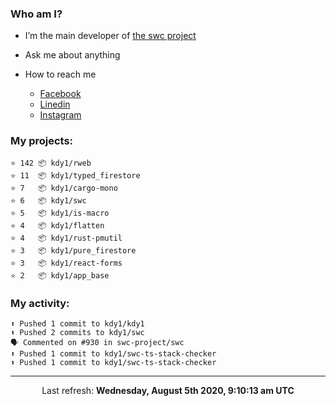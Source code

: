 ### Who am I?

- I’m the main developer of [the swc project](https://github.com/swc-project/swc)

- Ask me about anything

- How to reach me
  - [Facebook](https://www.facebook.com/profile.php?id=100024888122318)
  - [Linedin](https://www.linkedin.com/in/kdy1/)
  - [Instagram](https://www.instagram.com/kdy1123/)

### My projects:

```
⭐️ 142 📦 kdy1/rweb
⭐️ 11  📦 kdy1/typed_firestore
⭐️ 7   📦 kdy1/cargo-mono
⭐️ 6   📦 kdy1/swc
⭐️ 5   📦 kdy1/is-macro
⭐️ 4   📦 kdy1/flatten
⭐️ 4   📦 kdy1/rust-pmutil
⭐️ 3   📦 kdy1/pure_firestore
⭐️ 3   📦 kdy1/react-forms
⭐️ 2   📦 kdy1/app_base
```

### My activity:

```
⬆️ Pushed 1 commit to kdy1/kdy1
⬆️ Pushed 2 commits to kdy1/swc
🗣 Commented on #930 in swc-project/swc
⬆️ Pushed 1 commit to kdy1/swc-ts-stack-checker
⬆️ Pushed 1 commit to kdy1/swc-ts-stack-checker
```

------------
<p align="center">Last refresh: <b>Wednesday, August 5th 2020, 9:10:13 am UTC</b></p>